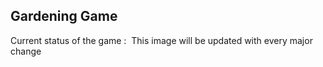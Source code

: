 ## Gardening Game
Current status of the game :
<img></img>
This image will be updated with every major change
